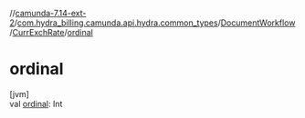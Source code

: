 //[camunda-7.14-ext-2](../../../../index.md)/[com.hydra_billing.camunda.api.hydra.common_types](../../index.md)/[DocumentWorkflow](../index.md)/[CurrExchRate](index.md)/[ordinal](ordinal.md)

# ordinal

[jvm]\
val [ordinal](ordinal.md): Int

